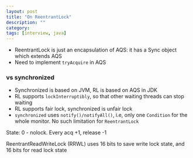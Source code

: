 ```yaml
---
layout: post
title: "On ReentrantLock"
description: ""
category: 
tags: [interview, java]
---
```


* ReentrantLock is just an encapsulation of AQS: it has a Sync object which extends AQS
* Need to implement `tryAcquire` in AQS

### vs synchronized

* Synchronized is based on JVM, RL is based on AQS in JDK
* RL supports `lockInterruptibly`, so that other waiting threads can stop waiting
* RL supports fair lock, synchronized is unfair lock
* `synchronized` uses `notify()/notifyAll()`, i.e, only one `Condition` for the whole monitor. No such limitation for `ReentrantLock`

State: 0 - nolock. Every acq +1, release -1

ReentrantReadWriteLock (RRWL) uses 16 bits to save write lock state, and 16 bits for read lock state
